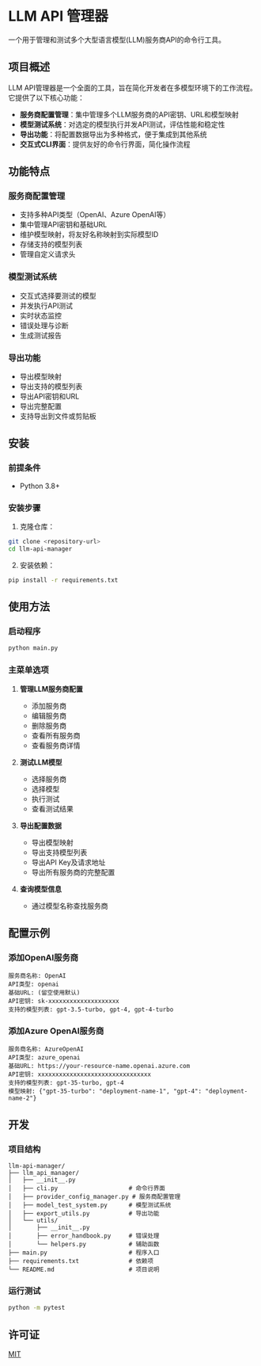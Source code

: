 # LLM API 管理器

一个用于管理和测试多个大型语言模型(LLM)服务商API的命令行工具。

## 项目概述

LLM API管理器是一个全面的工具，旨在简化开发者在多模型环境下的工作流程。它提供了以下核心功能：

- **服务商配置管理**：集中管理多个LLM服务商的API密钥、URL和模型映射
- **模型测试系统**：对选定的模型执行并发API测试，评估性能和稳定性
- **导出功能**：将配置数据导出为多种格式，便于集成到其他系统
- **交互式CLI界面**：提供友好的命令行界面，简化操作流程

## 功能特点

### 服务商配置管理

- 支持多种API类型（OpenAI、Azure OpenAI等）
- 集中管理API密钥和基础URL
- 维护模型映射，将友好名称映射到实际模型ID
- 存储支持的模型列表
- 管理自定义请求头

### 模型测试系统

- 交互式选择要测试的模型
- 并发执行API测试
- 实时状态监控
- 错误处理与诊断
- 生成测试报告

### 导出功能

- 导出模型映射
- 导出支持的模型列表
- 导出API密钥和URL
- 导出完整配置
- 支持导出到文件或剪贴板

## 安装

### 前提条件

- Python 3.8+

### 安装步骤

1. 克隆仓库：

```bash
git clone <repository-url>
cd llm-api-manager
```

2. 安装依赖：

```bash
pip install -r requirements.txt
```

## 使用方法

### 启动程序

```bash
python main.py
```

### 主菜单选项

1. **管理LLM服务商配置**
   - 添加服务商
   - 编辑服务商
   - 删除服务商
   - 查看所有服务商
   - 查看服务商详情

2. **测试LLM模型**
   - 选择服务商
   - 选择模型
   - 执行测试
   - 查看测试结果

3. **导出配置数据**
   - 导出模型映射
   - 导出支持模型列表
   - 导出API Key及请求地址
   - 导出所有服务商的完整配置

4. **查询模型信息**
   - 通过模型名称查找服务商

## 配置示例

### 添加OpenAI服务商

```
服务商名称: OpenAI
API类型: openai
基础URL: (留空使用默认)
API密钥: sk-xxxxxxxxxxxxxxxxxxxx
支持的模型列表: gpt-3.5-turbo, gpt-4, gpt-4-turbo
```

### 添加Azure OpenAI服务商

```
服务商名称: AzureOpenAI
API类型: azure_openai
基础URL: https://your-resource-name.openai.azure.com
API密钥: xxxxxxxxxxxxxxxxxxxxxxxxxxxxxxxx
支持的模型列表: gpt-35-turbo, gpt-4
模型映射: {"gpt-35-turbo": "deployment-name-1", "gpt-4": "deployment-name-2"}
```

## 开发

### 项目结构

```
llm-api-manager/
├── llm_api_manager/
│   ├── __init__.py
│   ├── cli.py                    # 命令行界面
│   ├── provider_config_manager.py # 服务商配置管理
│   ├── model_test_system.py      # 模型测试系统
│   ├── export_utils.py           # 导出功能
│   └── utils/
│       ├── __init__.py
│       ├── error_handbook.py     # 错误处理
│       └── helpers.py            # 辅助函数
├── main.py                       # 程序入口
├── requirements.txt              # 依赖项
└── README.md                     # 项目说明
```

### 运行测试

```bash
python -m pytest
```

## 许可证

[MIT](LICENSE)